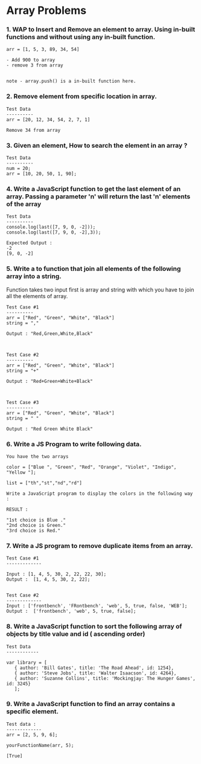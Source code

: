 # Array Problems

### 1. WAP to Insert and Remove an element to array. Using in-built functions and without using any in-built function.

```
arr = [1, 5, 3, 89, 34, 54]

- Add 900 to array
- remove 3 from array


note - array.push() is a in-built function here.
```

### 2. Remove element from specific location in array. 
```
Test Data
----------
arr = [20, 12, 34, 54, 2, 7, 1]

Remove 34 from array
```
### 3.   Given an element, How to search the element in an array ?

```
Test Data
----------
num = 20;
arr = [10, 20, 50, 1, 90];

```

### 4. Write a JavaScript function to get the last element of an array. Passing a parameter 'n' will return the last 'n' elements of the array

```
Test Data
----------
console.log(last([7, 9, 0, -2]));
console.log(last([7, 9, 0, -2],3));

Expected Output :
-2
[9, 0, -2]
```


### 5. Write a to function that join all elements of the following array into a string.

Function takes two input first is array and string with which you have to join all the elements of array. 


```
Test Case #1
----------
arr = ["Red", "Green", "White", "Black"] 
string = ","

Output : "Red,Green,White,Black"



Test Case #2
----------
arr = ["Red", "Green", "White", "Black"] 
string = "+"

Output : "Red+Green+White+Black"



Test Case #3
----------
arr = ["Red", "Green", "White", "Black"] 
string = " "

Output : "Red Green White Black"

```

### 6. Write a JS Program to write following data. 

```
You have the two arrays 

color = ["Blue ", "Green", "Red", "Orange", "Violet", "Indigo", "Yellow "];

list = ["th","st","nd","rd"]

Write a JavaScript program to display the colors in the following way :

RESULT : 

"1st choice is Blue ."
"2nd choice is Green."
"3rd choice is Red."

```

### 7. Write a JS  program to remove duplicate items from an array.

```
Test Case #1
-------------

Input : [1, 4, 5, 30, 2, 22, 22, 30];
Output :  [1, 4, 5, 30, 2, 22];


Test Case #2
-------------
Input : ['frontbench', 'FRontbench', 'web', 5, true, false, 'WEB'];
Output :  ['frontbench', 'web', 5, true, false];

```

### 8. Write a JavaScript function to sort the following array of objects by title value and id ( ascending order)

```
Test Data
------------

var library = [ 
   { author: 'Bill Gates', title: 'The Road Ahead', id: 1254},
   { author: 'Steve Jobs', title: 'Walter Isaacson', id: 4264},
   { author: 'Suzanne Collins', title: 'Mockingjay: The Hunger Games', id: 3245}
   ];

```

### 9. Write a JavaScript function to find an array contains a specific element.

```
Test data :
-------------
arr = [2, 5, 9, 6];

yourFunctionName(arr, 5);

[True]

```

